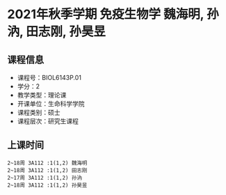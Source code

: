 # 2021年秋季学期 免疫生物学 魏海明, 孙汭, 田志刚, 孙昊昱






## 课程信息

- 课程号：BIOL6143P.01
- 学分：2
- 教学类型：理论课
- 开课单位：生命科学学院
- 课程类别：硕士
- 课程层次：研究生课程

## 上课时间

```
2~18周 3A112 :1(1,2) 魏海明
2~18周 3A112 :1(1,2) 田志刚
2~17周 3A112 :1(1,2) 孙汭
2~18周 3A112 :1(1,2) 孙昊昱
```

